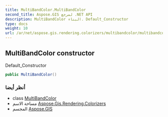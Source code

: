 ```yaml
---
title: MultiBandColor.MultiBandColor
second_title: Aspose.GIS لمرجع .NET API
description: MultiBandColor البناء. Default_Constructor
type: docs
weight: 10
url: /ar/net/aspose.gis.rendering.colorizers/multibandcolor/multibandcolor/
---
```

## MultiBandColor constructor

Default_Constructor

```csharp
public MultiBandColor()
```

### أنظر أيضا

* class [MultiBandColor](../)
* مساحة الاسم [Aspose.Gis.Rendering.Colorizers](../../multibandcolor/)
* المجسم [Aspose.GIS](../../../)


